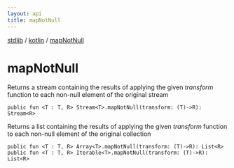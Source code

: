 ```yaml
---
layout: api
title: mapNotNull
---
```

[stdlib](../index.md) / [kotlin](index.md) / [mapNotNull](mapNotNull.md)

# mapNotNull
Returns a stream containing the results of applying the given *transform* function to each non-null element of the original stream
```
public fun <T : T, R> Stream<T>.mapNotNull(transform: (T)->R): Stream<R>
```
Returns a list containing the results of applying the given *transform* function to each non-null element of the original collection
```
public fun <T : T, R> Array<T>.mapNotNull(transform: (T)->R): List<R>
public fun <T : T, R> Iterable<T>.mapNotNull(transform: (T)->R): List<R>
```
